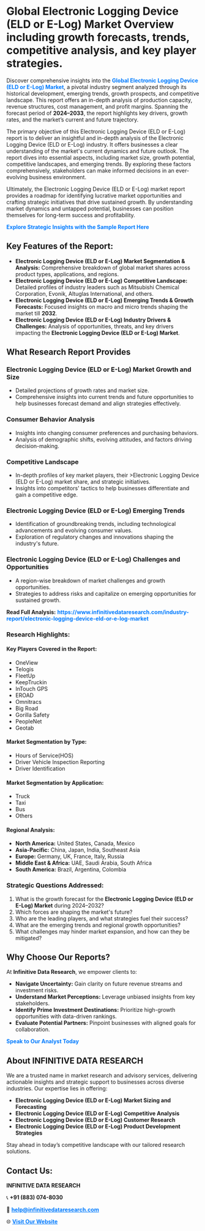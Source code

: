 <h1>Global Electronic Logging Device (ELD or E-Log) Market Overview including growth forecasts, trends, competitive analysis, and key player strategies.</h1>
<p>
Discover comprehensive insights into the 
<a href="https://www.infinitivedataresearch.com/industry-report/electronic-logging-device-eld-or-e-log-market" rel="dofollow" style="color: #007BFF; text-decoration: none;"><strong>Global Electronic Logging Device (ELD or E-Log) Market</strong></a>, a pivotal industry segment analyzed through its historical development, emerging trends, growth prospects, and competitive landscape. This report offers an in-depth analysis of production capacity, revenue structures, cost management, and profit margins. Spanning the forecast period of <strong>2024–2033</strong>, the report highlights key drivers, growth rates, and the market’s current and future trajectory.
</p>
<p>
The primary objective of this Electronic Logging Device (ELD or E-Log) report is to deliver an insightful and in-depth analysis of the Electronic Logging Device (ELD or E-Log) industry. It offers businesses a clear understanding of the market's current dynamics and future outlook. The report dives into essential aspects, including market size, growth potential, competitive landscapes, and emerging trends. By exploring these factors comprehensively, stakeholders can make informed decisions in an ever-evolving business environment.
</p>
<p>
Ultimately, the Electronic Logging Device (ELD or E-Log) market report provides a roadmap for identifying lucrative market opportunities and crafting strategic initiatives that drive sustained growth. By understanding market dynamics and untapped potential, businesses can position themselves for long-term success and profitability.
</p>
<p>
<a href="https://www.infinitivedataresearch.com/request-sample/reportId=106828" style="color: #007BFF; text-decoration: none;"><strong>Explore Strategic Insights with the Sample Report Here</strong></a>
</p>

<h2>Key Features of the Report:</h2>
<ul>
<li><strong>Electronic Logging Device (ELD or E-Log) Market Segmentation & Analysis:</strong> Comprehensive breakdown of global market shares across product types, applications, and regions.</li>
<li><strong>Electronic Logging Device (ELD or E-Log) Competitive Landscape:</strong> Detailed profiles of industry leaders such as Mitsubishi Chemical Corporation, Evonik, Altuglas International, and others.</li>
<li><strong>Electronic Logging Device (ELD or E-Log) Emerging Trends & Growth Forecasts:</strong> Focused insights on macro and micro trends shaping the market till <strong>2032</strong>.</li>
<li><strong>Electronic Logging Device (ELD or E-Log) Industry Drivers & Challenges:</strong> Analysis of opportunities, threats, and key drivers impacting the <strong>Electronic Logging Device (ELD or E-Log) Market</strong>.</li>
</ul>

<h2>What Research Report Provides</h2>
<h3>Electronic Logging Device (ELD or E-Log) Market Growth and Size</h3>
<ul>
<li>Detailed projections of growth rates and market size.</li>
<li>Comprehensive insights into current trends and future opportunities to help businesses forecast demand and align strategies effectively.</li>
</ul>

<h3>Consumer Behavior Analysis</h3>
<ul>
<li>Insights into changing consumer preferences and purchasing behaviors.</li>
<li>Analysis of demographic shifts, evolving attitudes, and factors driving decision-making.</li>
</ul>

<h3>Competitive Landscape</h3>
<ul>
<li>In-depth profiles of key market players, their >Electronic Logging Device (ELD or E-Log) market share, and strategic initiatives.</li>
<li>Insights into competitors' tactics to help businesses differentiate and gain a competitive edge.</li>
</ul>

<h3>Electronic Logging Device (ELD or E-Log) Emerging Trends</h3>
<ul>
<li>Identification of groundbreaking trends, including technological advancements and evolving consumer values.</li>
<li>Exploration of regulatory changes and innovations shaping the industry's future.</li>
</ul>

<h3>Electronic Logging Device (ELD or E-Log) Challenges and Opportunities</h3>
<ul>
<li>A region-wise breakdown of market challenges and growth opportunities.</li>
<li>Strategies to address risks and capitalize on emerging opportunities for sustained growth.</li>
</ul>
<p><strong>Read Full Analysis:</strong> <a href="https://www.infinitivedataresearch.com/industry-report/electronic-logging-device-eld-or-e-log-market" rel="dofollow" style="color: #007BFF; text-decoration: none;"><strong>https://www.infinitivedataresearch.com/industry-report/electronic-logging-device-eld-or-e-log-market</strong></a></p>
<h3>Research Highlights:</h3>
<h4>Key Players Covered in the Report:</h4>
<ul><li>OneView</li><li>Telogis</li><li>FleetUp</li><li>KeepTruckin</li><li>InTouch GPS</li><li>EROAD</li><li>Omnitracs</li><li>Big Road</li><li>Gorilla Safety</li><li>PeopleNet</li><li>Geotab</li></ul>
<h4>Market Segmentation by Type:</h4>
<ul><li>Hours of Service(HOS)</li><li>Driver Vehicle Inspection Reporting</li><li>Driver Identification</li></ul>
<h4>Market Segmentation by Application:</h4>
<ul><li>Truck</li><li>Taxi</li><li>Bus</li><li>Others</li></ul>

<h4>Regional Analysis:</h4>
<ul>
<li><strong>North America:</strong> United States, Canada, Mexico</li>
<li><strong>Asia-Pacific:</strong> China, Japan, India, Southeast Asia</li>
<li><strong>Europe:</strong> Germany, UK, France, Italy, Russia</li>
<li><strong>Middle East & Africa:</strong> UAE, Saudi Arabia, South Africa</li>
<li><strong>South America:</strong> Brazil, Argentina, Colombia</li>
</ul>

<h3>Strategic Questions Addressed:</h3>
<ol>
<li>What is the growth forecast for the <strong>Electronic Logging Device (ELD or E-Log) Market</strong> during 2024–2032?</li>
<li>Which forces are shaping the market's future?</li>
<li>Who are the leading players, and what strategies fuel their success?</li>
<li>What are the emerging trends and regional growth opportunities?</li>
<li>What challenges may hinder market expansion, and how can they be mitigated?</li>
</ol>

<h2>Why Choose Our Reports?</h2>
<p>At <strong>Infinitive Data Research</strong>, we empower clients to:</p>
<ul>
<li><strong>Navigate Uncertainty:</strong> Gain clarity on future revenue streams and investment risks.</li>
<li><strong>Understand Market Perceptions:</strong> Leverage unbiased insights from key stakeholders.</li>
<li><strong>Identify Prime Investment Destinations:</strong> Prioritize high-growth opportunities with data-driven rankings.</li>
<li><strong>Evaluate Potential Partners:</strong> Pinpoint businesses with aligned goals for collaboration.</li>
</ul>
<p><a href="https://www.infinitivedataresearch.com/industry-report/electronic-logging-device-eld-or-e-log-market" rel="dofollow" style="color: #007BFF; text-decoration: none;"><strong>Speak to Our Analyst Today</strong></a></p>

<h2>About INFINITIVE DATA RESEARCH</h2>
<p>We are a trusted name in market research and advisory services, delivering actionable insights and strategic support to businesses across diverse industries. Our expertise lies in offering:</p>
<ul>
<li><strong>Electronic Logging Device (ELD or E-Log) Market Sizing and Forecasting</strong></li>
<li><strong>Electronic Logging Device (ELD or E-Log) Competitive Analysis</strong></li>
<li><strong>Electronic Logging Device (ELD or E-Log) Customer Research</strong></li>
<li><strong>Electronic Logging Device (ELD or E-Log) Product Development Strategies</strong></li>
</ul>
<p>Stay ahead in today’s competitive landscape with our tailored research solutions.</p>

<h2>Contact Us:</h2>
<p><strong>INFINITIVE DATA RESEARCH</strong></p>
<p>📞 <strong>+91 (883) 074-8030</strong></p>
<p>📧 <strong><a href="mailto:help@infinitivedataresearch.com" style="color: #007BFF;">help@infinitivedataresearch.com</a></strong></p>
<p>🌐 <strong><a href="https://www.infinitivedataresearch.com" rel="dofollow" style="color: #007BFF;">Visit Our Website</a></strong></p>
